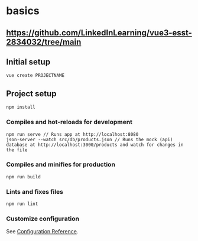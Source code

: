 # basics
## https://github.com/LinkedInLearning/vue3-esst-2834032/tree/main

## Initial setup
```
vue create PROJECTNAME
```
## Project setup
```
npm install
```

### Compiles and hot-reloads for development
```
npm run serve // Runs app at http://localhost:8080
json-server --watch src/db/products.json // Runs the mock (api) database at http://localhost:3000/products and watch for changes in the file
```

### Compiles and minifies for production
```
npm run build
```

### Lints and fixes files
```
npm run lint
```

### Customize configuration
See [Configuration Reference](https://cli.vuejs.org/config/).

